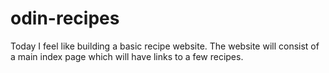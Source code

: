 # odin-recipes
Today I feel like building a basic recipe website. The website will consist of a main index page which will have links to a few recipes.